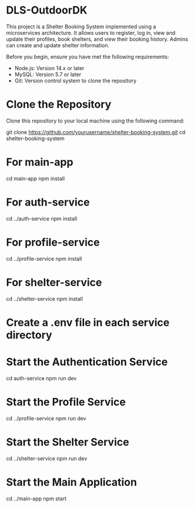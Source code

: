 # DLS-OutdoorDK
This project is a Shelter Booking System implemented using a microservices architecture. It allows users to register, log in, view and update their profiles, book shelters, and view their booking history. Admins can create and update shelter information.

Before you begin, ensure you have met the following requirements:
- Node.js: Version 14.x or later
- MySQL: Version 5.7 or later
- Git: Version control system to clone the repository

# Clone the Repository #
Clone this repository to your local machine using the following command:

git clone https://github.com/yourusername/shelter-booking-system.git
cd shelter-booking-system

# For main-app
cd main-app
npm install

# For auth-service
cd ../auth-service
npm install

# For profile-service
cd ../profile-service
npm install

# For shelter-service
cd ../shelter-service
npm install

# Create a .env file in each service directory

# Start the Authentication Service
cd auth-service
npm run dev

# Start the Profile Service
cd ../profile-service
npm run dev

# Start the Shelter Service
cd ../shelter-service
npm run dev

# Start the Main Application
cd ../main-app
npm start







 
